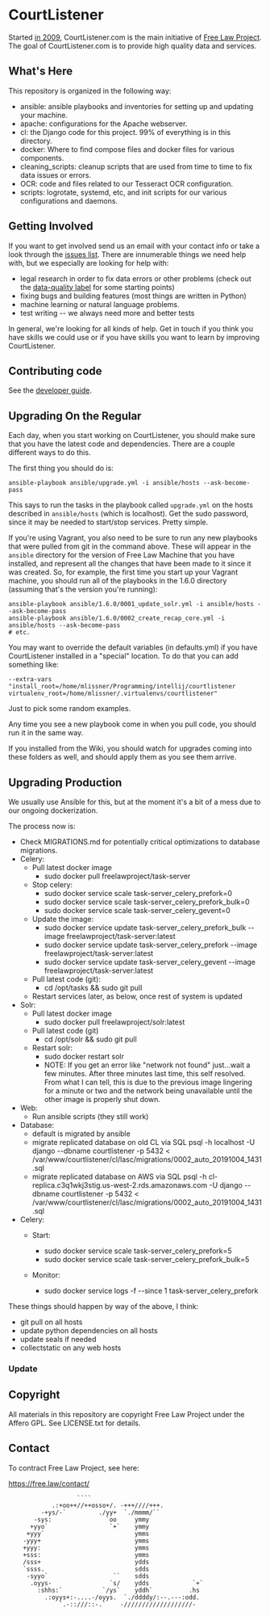 # CourtListener

Started [in 2009][yours-truly], CourtListener.com is the main initiative of [Free Law Project][flp]. The goal of CourtListener.com is to provide high quality data and services.

## What's Here

This repository is organized in the following way:

 - ansible: ansible playbooks and inventories for setting up and updating your machine.
 - apache: configurations for the Apache webserver.
 - cl: the Django code for this project. 99% of everything is in this directory.
 - docker: Where to find compose files and docker files for various components.
 - cleaning_scripts: cleanup scripts that are used from time to time to fix data issues or errors.
 - OCR: code and files related to our Tesseract OCR configuration.
 - scripts: logrotate, systemd, etc, and init scripts for our various configurations and daemons.


## Getting Involved

If you want to get involved send us an email with your contact info or take a look through the [issues list][issues]. There are innumerable things we need help with, but we especially are looking for help with:

 - legal research in order to fix data errors or other problems (check out the [data-quality label][dq] for some starting points)
 - fixing bugs and building features (most things are written in Python)
 - machine learning or natural language problems. 
 - test writing -- we always need more and better tests

In general, we're looking for all kinds of help. Get in touch if you think you have skills we could use or if you have skills you want to learn by improving CourtListener.


## Contributing code

See the [developer guide][developing].


## Upgrading On the Regular

Each day, when you start working on CourtListener, you should make sure that you have the latest code and dependencies. There are a couple different ways to do this. 
 
The first thing you should do is:

    ansible-playbook ansible/upgrade.yml -i ansible/hosts --ask-become-pass
    
This says to run the tasks in the playbook called `upgrade.yml` on the hosts described in `ansible/hosts` (which is localhost). Get the sudo password, since it may be needed to start/stop services. Pretty simple. 

If you're using Vagrant, you also need to be sure to run any new playbooks that were pulled from git in the command above. These will appear in the `ansible` directory for the version of Free Law Machine that you have installed, and represent all the changes that have been made to it since it was created. So, for example, the first time you start up your Vagrant machine, you should run all of the playbooks in the 1.6.0 directory (assuming that's the version you're running):

    ansible-playbook ansible/1.6.0/0001_update_solr.yml -i ansible/hosts --ask-become-pass
    ansible-playbook ansible/1.6.0/0002_create_recap_core.yml -i ansible/hosts --ask-become-pass
    # etc.

You may want to override the default variables (in defaults.yml) if you have CourtListener installed in a "special" location. To do that you can add something like:

    --extra-vars "install_root=/home/mlissner/Programming/intellij/courtlistener virtualenv_root=/home/mlissner/.virtualenvs/courtlistener"

Just to pick some random examples. 

Any time you see a new playbook come in when you pull code, you should run it in the same way.

If you installed from the Wiki, you should watch for upgrades coming into these folders as well, and should apply them as you see them arrive.


## Upgrading Production

We usually use Ansible for this, but at the moment it's a bit of a mess due to our ongoing dockerization.

The process now is:

 - Check MIGRATIONS.md for potentially critical optimizations to database migrations.
 - Celery:
    - Pull latest docker image
        - sudo docker pull freelawproject/task-server
    - Stop celery:
        - sudo docker service scale task-server_celery_prefork=0
        - sudo docker service scale task-server_celery_prefork_bulk=0
        - sudo docker service scale task-server_celery_gevent=0
    - Update the image:
       - sudo docker service update task-server_celery_prefork_bulk --image freelawproject/task-server:latest
       - sudo docker service update task-server_celery_prefork --image freelawproject/task-server:latest
       - sudo docker service update task-server_celery_gevent --image freelawproject/task-server:latest
    - Pull latest code (git):
        - cd /opt/tasks && sudo git pull
    - Restart services later, as below, once rest of system is updated
 - Solr:
    - Pull latest docker image
        - sudo docker pull freelawproject/solr:latest
    - Pull latest code (git)
        - cd /opt/solr && sudo git pull
    - Restart solr:
        - sudo docker restart solr
        - NOTE: If you get an error like "network not found" just...wait a few minutes. After three minutes last time, this self resolved. From what I can tell, this is due to the previous image lingering for a minute or two and the network being unavailable until the other image is properly shut down.
 - Web:
    - Run ansible scripts (they still work)
 - Database:
    - default is migrated by ansible
    - migrate replicated database on old CL via SQL 
    psql -h localhost -U django --dbname courtlistener -p 5432 <  /var/www/courtlistener/cl/lasc/migrations/0002_auto_20191004_1431.sql 
    - migrate replicated database on AWS via SQL
    psql -h cl-replica.c3q1wkj3stig.us-west-2.rds.amazonaws.com -U django --dbname courtlistener -p 5432 <  /var/www/courtlistener/cl/lasc/migrations/0002_auto_20191004_1431.sql
 - Celery:
    - Start:
        - sudo docker service scale task-server_celery_prefork=5
        - sudo docker service scale task-server_celery_prefork_bulk=5

    - Monitor: 
        - sudo docker service logs -f --since 1 task-server_celery_prefork
    

These things should happen by way of the above, I think:
 - git pull on all hosts
 - update python dependencies on all hosts
 - update seals if needed
 - collectstatic on any web hosts

### Update


## Copyright

All materials in this repository are copyright Free Law Project under the Affero GPL. See LICENSE.txt for details.


## Contact

To contract Free Law Project, see here:

https://free.law/contact/


                       ````
                .:+oo++//++osso+/. -+++////+++.
             -+ys/-`         ./yy+  `./mmmm/``
           -sys:               `oo     ymmy
          +yyo`                 `+`    ymmy
         +yyy`                         ymms
        -yyy+                          ymms
        +yyy:                          ymms
        +sss:                          ymms
        /sss+                          ydds
        `ssss.                         sdds
         -syyo`                  ``    sdds
          .oyys-                `s/    ydds            `+`
            :shhs:`           `/ys`    yddh`          .hs
              .:oyys+:-....-/oyys.  `./ddddy/:--.---:odd.
                  `.-::///::-.`    -///////////////////-


[issues]: https://github.com/freelawproject/courtlistener/issues
[hw]: https://github.com/freelawproject/courtlistener/labels/help%20wanted
[dq]: https://github.com/freelawproject/courtlistener/labels/data-quality
[flp]: https://free.law/
[developing]: https://github.com/freelawproject/courtlistener/blob/master/DEVELOPING.md
[yours-truly]: https://github.com/freelawproject/courtlistener/commit/90db0eb433990a7fd5e8cbe5b0fffef5fbf8e4f6

